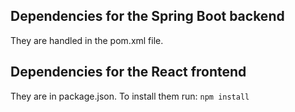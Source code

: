 ## Dependencies for the Spring Boot backend
They are handled in the pom.xml file.

## Dependencies for the React frontend
They are in package.json. To install them run:
`npm install`

